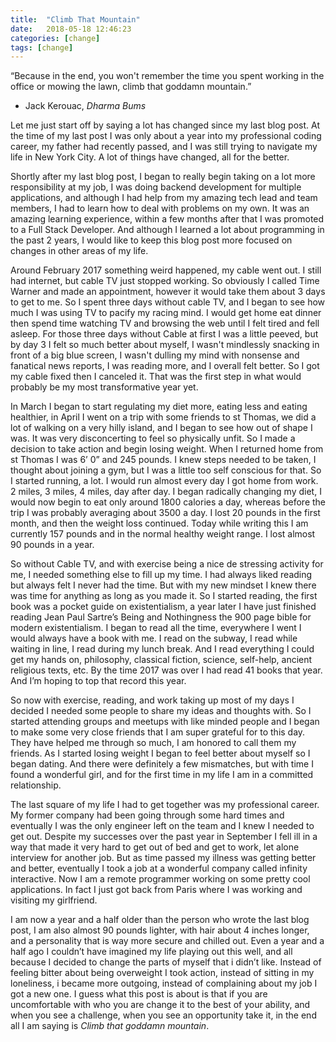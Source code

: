 ```yaml
---
title:  "Climb That Mountain"
date:   2018-05-18 12:46:23
categories: [change]
tags: [change]
---
```



“Because in the end, you won't remember the time you spent working in the office or mowing the lawn, climb that goddamn mountain.” 
- Jack Kerouac, *Dharma Bums*

Let me just start off by saying a lot has changed since my last blog post. At the time of my last post I was only about a year into my professional coding career, my father had recently passed, and I was still trying to navigate my life in New York City. A lot of things have changed, all for the better.

Shortly after my last blog post, I began to really begin taking on a lot more responsibility at my job, I was doing backend development for multiple applications, and although I had help from my amazing tech lead and team members, I had to learn how to deal with problems on my own. It was an amazing learning experience, within a few months after that I was promoted to a Full Stack Developer. And although I learned a lot about programming in the past 2 years, I would like to keep this blog post more focused on changes in other areas of my life.


Around February 2017 something weird happened, my cable went out. I still had internet, but cable TV just stopped working. So obviously I called Time Warner and made an appointment, however it would take them about 3 days to get to me. So I spent three days without cable TV, and I began to see how much I was using TV to pacify my racing mind. I would get home eat dinner then spend time watching TV and browsing the web until I felt tired and fell asleep. For those three days without Cable at first I was a little peeved, but by day 3 I felt so much better about myself, I wasn't mindlessly snacking in front of a big blue screen, I wasn't dulling my mind with nonsense and fanatical news reports, I was reading more, and I overall felt better. So I got my cable fixed then I canceled it. That was the first step in what would probably be my most transformative year yet. 

In March I began to start regulating my diet more, eating less and eating healthier, in April I went on a trip with some friends to st Thomas, we did a lot of walking on a very hilly island, and I began to see how out of shape I was. It was very disconcerting to feel so physically unfit. So I made a decision to take action and begin losing weight. When I returned home from st Thomas I was 6’ 0” and 245 pounds. I knew steps needed to be taken, I thought about joining a gym, but I was a little too self conscious for that. So I started running, a lot. I would run almost every day I got home from work. 2 miles, 3 miles, 4 miles, day after day. I began radically changing my diet, I would now begin to eat only around 1800 calories a day, whereas before the trip I was probably averaging about 3500 a day. I lost 20 pounds in the first month, and then the weight loss continued. Today while writing this I am currently 157 pounds and in the normal healthy weight range. I lost almost 90 pounds in a year. 

So without Cable TV, and with exercise being a nice de stressing activity for me, I needed something else to fill up my time. I had always liked reading but always felt I never had the time. But with my new mindset I knew there was time for anything as long as you made it. So I started reading, the first book was a pocket guide on existentialism, a year later I have just finished reading Jean Paul Sartre’s Being and Nothingness the 900 page bible for modern existentialism. I began to read all the time, everywhere I went I would always have a book with me. I read on the subway, I read while waiting in line, I read during my lunch break. And I read everything I could get my hands on, philosophy, classical fiction, science, self-help, ancient religious texts, etc. By the time 2017 was over I had read 41 books that year. And I’m hoping to top that record this year.


So now with exercise, reading, and work taking up most of my days I decided I needed some people to share my ideas and thoughts with. So I started attending groups and meetups with like minded people and I began to make some very close friends that I am super grateful for to this day. They have helped me through so much, I am honored to call them my friends. As I started losing weight I began to feel better about myself so I began dating. And there were definitely a few mismatches, but with time I found a wonderful girl, and for the first time in my life I am in a committed relationship.


The last square of my life I had to get together was my professional career. My former company had been going through some hard times and eventually I was the only engineer left on the team and I knew I needed to get out. Despite my successes over the past year in September I fell ill in a way that made it very hard to get out of bed and get to work, let alone interview for another job. But as time passed my illness was getting better and better, eventually I took a job at a wonderful company called infinity interactive. Now I am a remote programmer working on some pretty cool applications. In fact I just got back from Paris where I was working and visiting my girlfriend. 

I am now a year and a half older than the person who wrote the last blog post, I am also almost 90 pounds lighter, with hair about 4 inches longer, and a personality that is way more secure and chilled out. Even a year and a half ago I couldn’t have imagined my life playing out this well, and all because I decided to change the parts of myself that i didn’t like. Instead of feeling bitter about being overweight I took action, instead of sitting in my loneliness, i became more outgoing, instead of complaining about my job I got a new one. I guess what this post is about is that if you are uncomfortable with who you are change it to the best of your ability, and when you see a challenge, when you see an opportunity take it, in the end all I am saying is *Climb that goddamn mountain*. 
